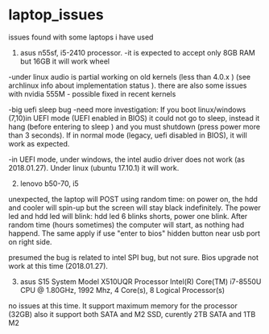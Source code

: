 # laptop_issues
issues found with some laptops i have used

1. asus n55sf, i5-2410 processor.
-it is expected to accept only 8GB RAM but 16GB it will work wheel 

 -under linux audio is partial working on old kernels (less than 4.0.x ) (see archlinux info about implementation status ). there are also some issues with nvidia 555M - possible fixed in recent kernels
 
-big uefi sleep bug -need more investigation: If you boot linux/windows (7,10)in UEFI mode (UEFI enabled in BIOS) it could not go to sleep, instead it hang (before entering to sleep ) and you must shutdown (press power more than 3 seconds). If in normal mode (legacy, uefi disabled in BIOS), it will work as expected.

-in UEFI mode, under windows, the intel audio driver does not work (as 2018.01.27). Under linux (ubuntu 17.10.1) it will work.




2. lenovo b50-70, i5

unexpected, the laptop will POST using random time: on power on, the hdd and cooler will spin-up but the screen will stay black indefinitely. The power led and hdd led will blink: hdd led 6 blinks shorts, power one blink. After random time (hours sometimes) the computer will start, as nothing had happend. The same apply if use "enter to bios" hidden button near usb port on right side.

presumed the bug is related to intel SPI bug, but not sure. Bios upgrade not work at this time (2018.01.27).


3. asus S15  System Model	X510UQR
Processor	Intel(R) Core(TM) i7-8550U CPU @ 1.80GHz, 1992 Mhz, 4 Core(s), 8 Logical Processor(s)


no issues at this time. It support maximum memory for the processor (32GB)
also it support both SATA and M2 SSD, curently 2TB SATA and 1TB M2

